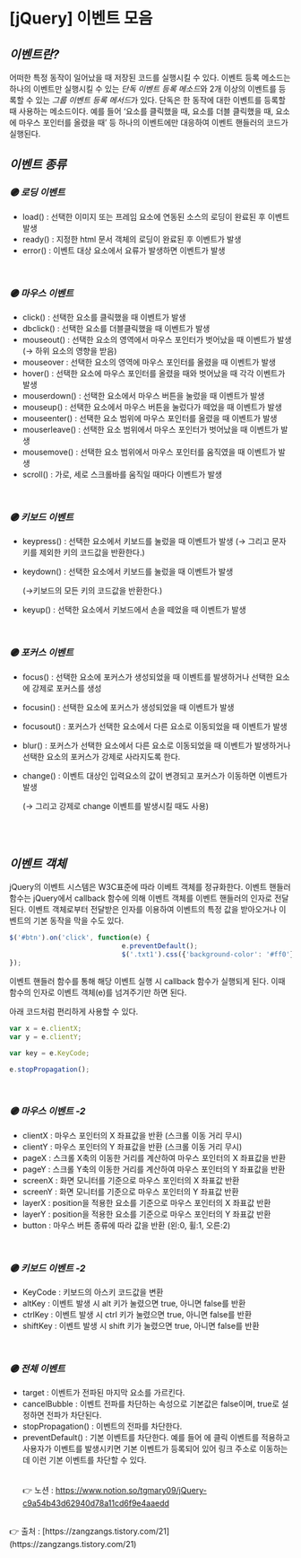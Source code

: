 # [jQuery] 이벤트 모음

## *이벤트란?*

어떠한 특정 동작이 일어났을 때 저장된 코드를 실행시킬 수 있다.
이벤트 등록 메소드는 하나의 이벤트만 실행시킬 수 있는 *단독 이벤트 등록 메소드*와 2개 이상의 
이벤트를 등록할 수 있는 *그룹 이벤트 등록 메서드*가 있다. 
단독은 한 동작에 대한 이벤트를 등록할 때 사용하는 메소드이다. 예를 들어 ‘요소를 클릭했을 때, 
요소를 더블 클릭했을 때, 요소에 마우스 포인터를 올렸을 때’ 등 하나의 이벤트에만 대응하여 이벤트 핸들러의 코드가 실행된다.
<br>

## *이벤트 종류*

### *🟣 로딩 이벤트*

- load() : 선택한 이미지 또는 프레임 요소에 연동된 소스의 로딩이 완료된 후 이벤트 발생
- ready() : 지정한 html 문서 객체의 로딩이 완료된 후 이벤트가 발생
- error() : 이벤트 대상 요소에서 요류가 발생하면 이벤트가 발생
<br>

### *🟣 마우스 이벤트*

- click() : 선택한 요소를 클릭했을 때 이벤트가 발생
- dbclick() : 선택한 요소를 더블클릭했을 때 이벤트가 발생
- mouseout() : 선택한 요소의 영역에서 마우스 포인터가 벗어났을 때 이벤트가 발생 
(→ 하위 요소의 영향을 받음)
- mouseover : 선택한 요소의 영역에 마우스 포인터를 올렸을 때 이벤트가 발생
- hover() : 선택한 요소에 마우스 포인터를 올렸을 때와 벗어났을 때 각각 이벤트가 발생
- mouserdown() : 선택한 요소에서 마우스 버튼을 눌렀을 때 이벤트가 발생
- mouseup() : 선택한 요소에서 마우스 버튼을 눌렀다가 떼었을 때 이벤트가 발생
- mouseenter() : 선택한 요소 범위에 마우스 포인터를 올렸을 때 이벤트가 발생
- mouserleave() : 선택한 요소 범위에서 마우스 포인터가 벗어났을 때 이벤트가 발생
- mousemove() : 선택한 요소 범위에서 마우스 포인터를 움직였을 때 이벤트가 발생
- scroll() : 가로, 세로 스크롤바를 움직일 때마다 이벤트가 발생
<br>

### *🟣 키보드 이벤트*

- keypress() : 선택한 요소에서 키보드를 눌렀을 때 이벤트가 발생
(→ 그리고 문자 키를 제외한 키의 코드값을 반환한다.)
- keydown() : 선택한 요소에서 키보드를 눌렀을 때 이벤트가 발생
    
    (→키보드의 모든 키의 코드값을 반환한다.)
    
- keyup() : 선택한 요소에서 키보드에서 손을 떼었을 때 이벤트가 발생
<br>

### *🟣 포커스 이벤트*

- focus() : 선택한 요소에 포커스가 생성되었을 때 이벤트를 발생하거나 선택한 요소에 강제로 
포커스를 생성
- focusin() : 선택한 요소에 포커스가 생성되었을 때 이벤트가 발생
- focusout() : 포커스가 선택한 요소에서 다른 요소로 이동되었을 때 이벤트가 발생
- blur() : 포커스가 선택한 요소에서 다른 요소로 이동되었을 때 이벤트가 발생하거나 
선택한 요소의 포커스가 강제로 사라지도록 한다.
- change() : 이벤트 대상인 입력요소의 값이 변경되고 포커스가 이동하면 이벤트가 발생
    
    (→ 그리고 강제로 change 이벤트를 발생시킬 때도 사용)

<br><br>
    
    
## *이벤트 객체*

jQuery의 이벤트 시스템은 W3C표준에 따라 이베트 객체를 정규화한다. 이벤트 핸들러 함수는 jQuery에서 callback 함수에 의해 이벤트 객체를 이벤트 핸들러의 인자로 전달된다. 이벤트 객체로부터 전달받은 인자를 이용하여 이벤트의 특정 값을 받아오거나 이벤트의 기본 동작을 막을 수도 있다.

```jsx
$('#btn').on('click', function(e) {
							e.preventDefault();
							$('.txt1').css({'background-color': '#ff0'});
});
```

이벤트 핸들러 함수를 통해 해당 이벤트 실행 시 callback 함수가 실행되게 된다. 이때 함수의 인자로 이벤트 객체(e)를 넘겨주기만 하면 된다. 

아래 코드처럼 편리하게 사용할 수 있다.

```jsx
var x = e.clientX;
var y = e.clientY;

var key = e.KeyCode;

e.stopPropagation();
```
<br>

### *🟣 마우스 이벤트 -2*

- clientX : 마우스 포인터의 X 좌표값을 반환 (스크롤 이동 거리 무시)
- clientY : 마우스 포인터의 Y 좌표값을 반환 (스크롤 이동 거리 무시)
- pageX : 스크롤 X축의 이동한 거리를 계산하여 마우스 포인터의 X 좌표값을 반환
- pageY : 스크롤 Y축의 이동한 거리를 계산하여 마우스 포인터의 Y 좌표값을 반환
- screenX : 화면 모니터를 기준으로 마우스 포인터의 X 좌표값 반환
- screenY : 화면 모니터를 기준으로 마우스 포인터의 Y 좌표값 반환
- layerX : position을 적용한 요소를 기준으로 마우스 포인터의 X 좌표값 반환
- layerY : position을 적용한 요소를 기준으로 마우스 포인터의 Y 좌표값 반환
- button : 마우스 버튼 종류에 따라 값을 반환 (왼:0, 휠:1, 오른:2)
<br>

### *🟣 키보드 이벤트 -2*

- KeyCode : 키보드의 아스키 코드값을 변환
- altKey : 이벤트 발생 시 alt 키가 눌렸으면 true, 아니면 false를 반환
- ctrlKey : 이벤트 발생 시 ctrl 키가 눌렸으면 true, 아니면 false를 반환
- shiftKey : 이벤트 발생 시 shift 키가 눌렸으면 true, 아니면 false를 반환
<br>

### *🟣 전체 이벤트*

- target : 이벤트가 전파된 마지막 요소를 가르킨다.
- cancelBubble : 이벤트 전파를 차단하는 속성으로 기본값은 false이며, true로 설정하면 전파가 차단된다.
- stopPropagation() : 이벤트의 전파를 차단한다.
- preventDefault() : 기본 이벤트를 차단한다. 예를 들어 <a>에 클릭 이벤트를 적용하고 사용자가 이벤트를 발생시키면 기본 이벤트가 등록되어 있어 링크 주소로 이동하는데 이런 기본 이벤트를 차단할 수 있다.    
<br><br>
👉 노션 : https://www.notion.so/tgmary09/jQuery-c9a54b43d62940d78a11cd6f9e4aaedd
<br>
👉 출처 : [https://zangzangs.tistory.com/21](https://zangzangs.tistory.com/21)
